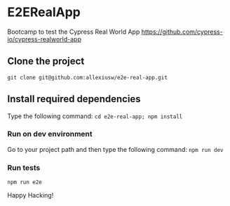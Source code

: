 # E2ERealApp
Bootcamp to test the Cypress Real World App https://github.com/cypress-io/cypress-realworld-app

## Clone the project

`git clone git@github.com:allexiusw/e2e-real-app.git`

## Install required dependencies
Type the following command:
`cd e2e-real-app; npm install`

### Run on dev environment
Go to your project path and then type the following command:
`npm run dev`

### Run tests
`npm run e2e`

Happy Hacking!
